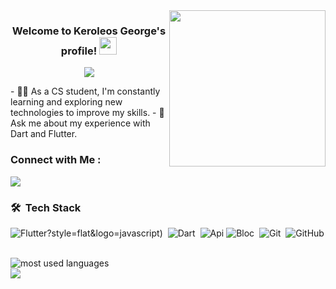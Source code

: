 
<img width="250" align="right" src="https://c.tenor.com/_DOBjnGspYAAAAAM/code-coding.gif">
<h3 align="center">
  Welcome to Keroleos George's profile!
  <img src="https://media.giphy.com/media/hvRJCLFzcasrR4ia7z/giphy.gif" width="28">
</h3>
<!-- Typing SVG by DenverCoder1 - https://github.com/DenverCoder1/readme-typing-svg -->
<p align="center">
  <a href="https://github.com/DenverCoder1/readme-typing-svg"><img src="https://readme-typing-svg.herokuapp.com/?lines=Flutter%20 developer%20;Always%20learning%20new%20things&font=Fira%20Code&center=true&width=440&height=45&color=f75c7e&vCenter=true&size=22"></a>
</p> 
- 👨‍💻 As a CS student, I'm constantly learning and exploring new technologies to improve my skills.
- 💬 Ask me about my experience with Dart and Flutter.


### Connect with Me :
<a href="www.linkedin.com/in/kero-george-207b27261" target="_blank"><img src="https://img.shields.io/badge/-Keroleos%20George-0077B5?style=for-the-badge&logo=Linkedin&logoColor=white"/></a>


### 🛠 &nbsp;Tech Stack
![Flutter](https://img.shields.io/badge/-flutter-05122A)?style=flat&logo=javascript)&nbsp;
![Dart](https://img.shields.io/badge/-Dart-05122A?style=flat&logo=bootstrap&logoColor=563D7C)&nbsp;
![Api](https://img.shields.io/badge/-Api-05122A?style=flat&logo=react)
![Bloc](https://img.shields.io/badge/-Bloc-05122A?style=flat&logo=node.js&logoColor=339933)&nbsp;
![Git](https://img.shields.io/badge/-Git-05122A?style=flat&logo=git)&nbsp;
![GitHub](https://img.shields.io/badge/-GitHub-05122A?style=flat&logo=github)&nbsp;

<img align="left" src="https://github-readme-stats.vercel.app/api/top-langs?username=yousefdergham&show_icons=true&locale=en&layout=compact&theme=radical" alt="most used languages" />
<br>
<a href="https://komarev.com/ghpvc/?username=yousefdergham&style=for-the-badge">
    <img src="https://komarev.com/ghpvc/?username=yousefdergham&style=for-the-badge">
</a>
